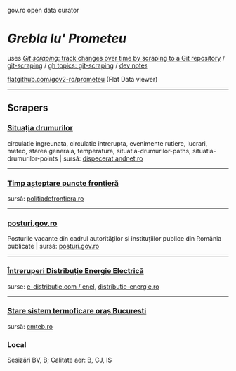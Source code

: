gov.ro open data curator

# _Grebla lu' Prometeu_

uses [*Git scraping*: track changes over time by scraping to a Git repository](https://simonwillison.net/2020/Oct/9/git-scraping/) / [git-scraping](https://simonwillison.net/tags/gitscraping/) / [gh topics: git-scraping](https://github.com/topics/git-scraping)  /  [dev notes](dev-notes.md) 

[flatgithub.com/gov2-ro/prometeu](https://flatgithub.com/gov2-ro/prometeu) (Flat Data viewer)

---

## Scrapers 

### [Situația drumurilor](data/andnet/) 

circulatie ingreunata, circulatie intrerupta, evenimente rutiere, lucrari, meteo, starea generala, temperatura, situatia-drumurilor-paths, situatia-drumurilor-points | sursă: [dispecerat.andnet.ro](https://dispecerat.andnet.ro/)

---

### [Timp așteptare puncte frontieră](data/politia-de-frontiera)

sursă: [politiadefrontiera.ro](https://www.politiadefrontiera.ro/ro/traficonline) 

---

### [posturi.gov.ro](data/posturi/)

Posturile vacante din cadrul autorităților și instituțiilor publice din România publicate | sursă: [posturi.gov.ro](http://posturi.gov.ro/)

---

### [Întreruperi Distribuție Energie Electrică](data/distributie-energie)

surse: [e-distributie.com / enel](https://www.e-distributie.com/ro/intreruperi-curent.html), [distributie-energie.ro](https://www.distributie-energie.ro/suport/intreruperi-deer/) 

---

### [Stare sistem termoficare oraș Bucuresti](data/cmteb/)

sursă: [cmteb.ro](https://www.cmteb.ro/harta_stare_sistem_termoficare_bucuresti.php)


### Local

Sesizări BV, B; 
Calitate aer: B, CJ, IS 
